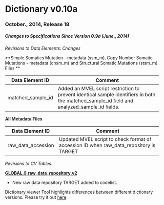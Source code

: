 # Dictionary v0.10a

### October., 2014, Release 18

##### Changes to Specifications Since Version 0.9a (June., 2014)

_Revisions to Data Elements: Changes_

**Simple Somatics Mutation - metadata (ssm_m), Copy Number Somatic Mutations - metadata (cnsm_m) and Structural Somatic Mutations (stsm_m) Files **

| Data Element ID |  Comment |
| ---- | ---- |
| matched_sample_id | Added an MVEL script restriction to prevent identical sample identifiers in both the matched_sample_id field and analyzed_sample_id fields. |



**All Metadata Files**

| Data Element ID |  Comment |
| ----- | ---- |
| raw_data_accession | Updated MVEL script to check format of accession ID when raw_data_repository is TARGET |



_Revisions to CV Tables:_

**[GLOBAL.0.raw_data_repository.v2][1]**

* New raw data repository TARGET added to codelist.

Dictionary viewer Tool highlights differences between different dictionary versions. Please try it out [here](https://submissions.dcc.icgc.org/dictionary.html)

[1]: https://docs.icgc.org/controlled-vocabulary#GLOBAL.0.raw_data_repository.v2
